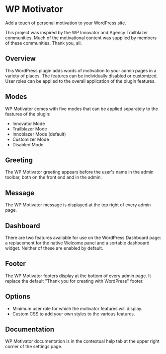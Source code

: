 # WP Motivator
Add a touch of personal motivation to your WordPress site.

This project was inspired by the WP Innovator and Agency Trailblazer communities. Much of the motivational content was supplied by members of these communities. Thank you, all.

## Overview
This WordPress plugin adds words of motivation to your admin pages in a variety of places. The features can be individually disabled or customized. User roles can be applied to the overall application of the plugin features.

## Modes
WP Motivator comes with five modes that can be applied separately to the features of the plugin:

* Innovator Mode
* Trailblazer Mode
* Innoblazer Mode (default)
* Customizer Mode
* Disabled Mode

## Greeting
The WP Motivator greeting appears before the user's name in the admin toolbar, both on the front end and in the admin.

## Message
The WP Motivator message is displayed at the top right of every admin page.

## Dashboard
There are two features available for use on the WordPress Dashboard page: a replacement for the native Welcome panel and a sortable dashboard widget. Neither of these are enabled by default.

## Footer
The WP Motivator footers display at the bottom of every admin page. It replace the default "Thank you for creating with WordPress" footer.

## Options
* Minimum user role for which the motivator features will display.
* Custom CSS to add your own styles to the various features.

## Documentation
WP Motivator documentation is in the contextual help tab at the upper right corner of the settings page.